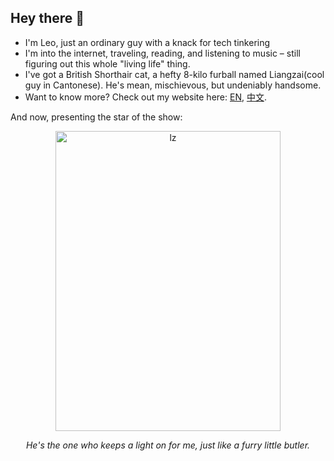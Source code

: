 ## Hey there 👋

- I'm Leo, just an ordinary guy with a knack for tech tinkering
- I'm into the internet, traveling, reading, and listening to music – still figuring out this whole "living life" thing.
- I've got a British Shorthair cat, a hefty 8-kilo furball named Liangzai(cool guy in Cantonese). He's mean, mischievous, but undeniably handsome.
- Want to know more? Check out my website here: [EN](https://en.ifuryst.com), [中文](https://www.ifuryst.com).

And now, presenting the star of the show:

<div align="center">
  <img src="https://github.com/user-attachments/assets/01ac003e-b35c-43fb-8986-e192c4c8e1d6" alt="lz" width="360" height="480">
  
  <p><em>He's the one who keeps a light on for me, just like a furry little butler.</em></p>
</div>
